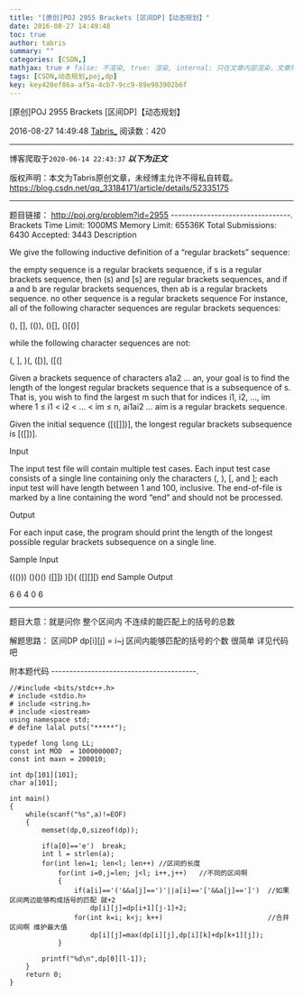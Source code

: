 ```yaml
---
title: "[原创]POJ 2955 Brackets [区间DP]【动态规划】"
date: 2016-08-27 14:49:48
toc: true
author: tabris
summary: ""
categories: [CSDN,]
mathjax: true # false: 不渲染, true: 渲染, internal: 只在文章内部渲染，文章列表中不渲染
tags: [CSDN,动态规划,poj,dp]
key: key420ef86a-af5a-4cb7-9cc9-89e983902b6f
---
```


[原创]POJ 2955 Brackets [区间DP]【动态规划】

2016-08-27 14:49:48  [Tabris_](https://me.csdn.net/qq_33184171) 阅读数：420

---

博客爬取于`2020-06-14 22:43:37`
***以下为正文***

版权声明：本文为Tabris原创文章，未经博主允许不得私自转载。
https://blog.csdn.net/qq_33184171/article/details/52335175

<!-- more -->

---

题目链接： http://poj.org/problem?id=2955
---------------------------------.
Brackets
Time Limit: 1000MS		Memory Limit: 65536K
Total Submissions: 6430		Accepted: 3443
Description

We give the following inductive definition of a “regular brackets” sequence:

the empty sequence is a regular brackets sequence,
if s is a regular brackets sequence, then (s) and [s] are regular brackets sequences, and
if a and b are regular brackets sequences, then ab is a regular brackets sequence.
no other sequence is a regular brackets sequence
For instance, all of the following character sequences are regular brackets sequences:

(), [], (()), ()[], ()[()]

while the following character sequences are not:

(, ], )(, ([)], ([(]

Given a brackets sequence of characters a1a2 … an, your goal is to find the length of the longest regular brackets sequence that is a subsequence of s. That is, you wish to find the largest m such that for indices i1, i2, …, im where 1 ≤ i1 < i2 < … < im ≤ n, ai1ai2 … aim is a regular brackets sequence.

Given the initial sequence ([([]])], the longest regular brackets subsequence is [([])].

Input

The input test file will contain multiple test cases. Each input test case consists of a single line containing only the characters (, ), [, and ]; each input test will have length between 1 and 100, inclusive. The end-of-file is marked by a line containing the word “end” and should not be processed.

Output

For each input case, the program should print the length of the longest possible regular brackets subsequence on a single line.

Sample Input

((()))
()()()
([]])
)[)(
([][][)
end
Sample Output

6
6
4
0
6

------------------------------------------------

题目大意：就是问你 整个区间内 不连续的能匹配上的括号的总数

解题思路：
区间DP
dp[i][j] = i~j 区间内能够匹配的括号的个数
很简单 详见代码吧

附本题代码
----------------------------------------.
```
//#include <bits/stdc++.h>
# include <stdio.h>
# include <string.h>
# include <iostream>
using namespace std;
# define lalal puts("*****");

typedef long long LL;
const int MOD  = 1000000007;
const int maxn = 200010;

int dp[101][101];
char a[101];

int main()
{
    while(scanf("%s",a)!=EOF)
    {
        memset(dp,0,sizeof(dp));

        if(a[0]=='e')  break;
        int l = strlen(a);
        for(int len=1; len<l; len++) //区间的长度
            for(int i=0,j=len; j<l; i++,j++)   //不同的区间啊
            {
                if(a[i]=='('&&a[j]==')'||a[i]=='['&&a[j]==']')  //如果区间两边能够构成括号的匹配 就+2
                    dp[i][j]=dp[i+1][j-1]+2;
                for(int k=i; k<j; k++)                          //合并区间啊 维护最大值
                    dp[i][j]=max(dp[i][j],dp[i][k]+dp[k+1][j]);
            }

        printf("%d\n",dp[0][l-1]);
    }
    return 0;
}

```
